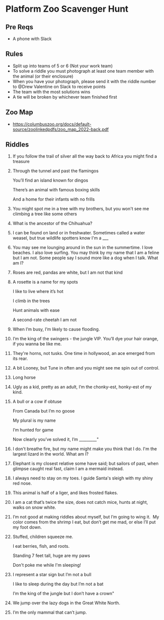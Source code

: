 # Platform Zoo Scavenger Hunt

## Pre Reqs
- A phone with Slack

## Rules
- Split up into teams of 5 or 6 (Not your work team)
- To solve a riddle you must photograph at least one team member with the animal (or their enclosure)
- When you have your photograph, please send it with the riddle number to @Drew Valentine on Slack to receive points
- The team with the most solutions wins
- A tie will be broken by whichever team finished first

## Zoo Map
- https://columbuszoo.org/docs/default-source/zoolinkedpdfs/zoo_map_2022-back.pdf

## Riddles
1. If you follow the trail of silver all the way back to Africa you might find a treasure
1. Through the tunnel and past the flamingos
   
   You’ll find an island known for dingos
   
   There’s an animal with famous boxing skills
   
   And a home for their infants with no frills
1. You might spot me in a tree with my brothers, but you won't see me climbing a tree like some others
1. What is the ancestor of the Chihuahua?
1. I can be found on land or in freshwater. Sometimes called a water weasel, but true wildlife spotters know I'm a ___
1. You may see me lounging around in the sun in the summertime. I love beaches. I also love surfing. You may think by my name that I am a feline but I am not. Some people say I sound more like a dog when I talk. What am I?
1. Roses are red, pandas are white, but I am not that kind
1. A rosette is a name for my spots
   
   I like to live where it’s hot
   
   I climb in the trees
   
   Hunt animals with ease
   
   A second-rate cheetah I am not
1. When I’m busy, I’m likely to cause flooding.
1. I’m the king of the swingers - the jungle VIP. You’ll dye your hair orange, if you wanna be like me.
1. They're horns, not tusks. One time in hollywood, an ace emerged from its rear.
1. A bit Looney, but Tune in often and you might see me spin out of control.
1. Long horse
1. Ugly as a kid, pretty as an adult, I’m the chonky-est, honky-est of my kind.
1. A bull or a cow if obtuse
   
   From Canada but I’m no goose
   
   My plural is my name
   
   I’m hunted for game
   
   Now clearly you’ve solved it, I’m _________"
1. I don't breathe fire, but my name might make you think that I do. I'm the largest lizard in the world. What am I?
1. Elephant is my closest relative some have said; but sailors of past, when glimpse caught real fast, claim I am a mermaid instead.
1. I always need to stay on my toes. I guide Santa's sleigh with my shiny red nose.
1. This animal is half of a liger, and likes frosted flakes.
1. I am a cat that’s twice the size, does not catch mice, hunts at night, walks on snow white.
1. I’m not good at making riddles about myself, but I’m going to wing it.  My color comes from the shrimp I eat, but don’t get me mad, or else I’ll put my foot down.
1. Stuffed, children squeeze me.
   
   I eat berries, fish, and roots.
   
   Standing 7 feet tall, huge are my paws
   
   Don't poke me while I'm sleeping!
1. I represent a star sign but I’m not a bull
   
   I like to sleep during the day but I’m not a bat
   
   I’m the king of the jungle but I don’t have a crown"
1. We jump over the lazy dogs in the Great White North.
1. I’m the only mammal that can’t jump.
